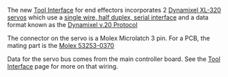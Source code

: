 The new [Tool Interface](End-Effectors) for end effectors incorporates 2 [Dynamixel XL-320 servos](http://support.robotis.com/en/product/actuator/dynamixel_x/xl_series/xl-320.htm) which use a [single wire, half duplex, serial interface](http://support.robotis.com/en/product/actuator/dynamixel_x/xl-series_main.htm) and a data format known as the [Dynamixel v.20 Protocol](http://support.robotis.com/en/product/actuator/dynamixel_pro/communication.htm)

The connector on the servo is a Molex Microlatch 3 pin. For a PCB, the mating part is the [Molex 53253-0370](https://www.mouser.com/ProductDetail/Molex/53253-0370?qs=sGAEpiMZZMs%252bGHln7q6pm%2fK1Y9dcUIE1bkILUHD%2fB%252bE%3d)

Data for the servo bus comes from the main controller board. See the [Tool Interface](End-Effectors) page for more on that wiring.